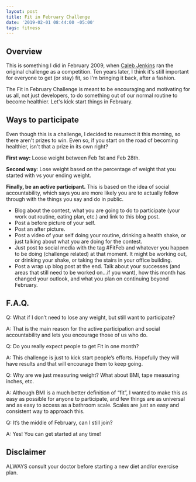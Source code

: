 ```yaml
---
layout: post
title: Fit in February Challenge
date: '2019-02-01 08:44:00 -05:00'
tags: fitness
---
```


## Overview

This is something I did in February 2009, when [Caleb Jenkins](http://calebjenkins.wordpress.com/2009/01/29/official-rules/) ran	 the original challenge as a competition. Ten years later, I think it's still important for everyone to get (or stay) fit, so I'm bringing it back, after a fashion. 

The Fit in February Challenge is meant to be encouraging and motivating for us all, not just developers, to do something out of our normal routine to become healthier. Let's kick start things in February. 

## Ways to participate

Even though this is a challenge, I decided to resurrect it this morning, so there aren't prizes to win. Even so, if you start on the road of becoming healthier, isn't that a prize in its own right?

**First way:** Loose weight between Feb 1st and Feb 28th.

**Second way**: Lose weight based on the percentage of weight that you started with vs your ending weight.

**Finally, be an active participant.** This is based on the idea of social accountability, which says you are more likely you are to actually follow through with the things you say and do in public.

* Blog about the contest, what you are going to do to participate (your work out routine, eating plan, etc.) and link to this blog post.
* Post a before picture of your self.
* Post an after picture.
* Post a video of your self doing your routine, drinking a health shake, or just talking about what you are doing for the contest.
* Just post to social media with the tag #FitFeb and whatever you happen to be doing (challenge related) at that moment. It might be working out, or drinking your shake, or taking the stairs in your office building.
* Post a wrap up blog post at the end. Talk about your successes (and areas that still need to be worked on…if you want), how this month has changed your outlook, and what you plan on continuing beyond February.

## F.A.Q.

Q: What if I don’t need to lose any weight, but still want to participate?

A: That is the main reason for the active participation and social accountability and lets you encourage those of us who do.

Q: Do you really expect people to get Fit in one month?

A: This challenge is just to kick start people’s efforts. Hopefully they will have results and that will encourage them to keep going.

Q: Why are we just measuring weight? What about BMI, tape measuring inches, etc.

A: Although BMI is a much better definition of “fit”, I wanted to make this as easy as possible for anyone to participate, and few things are as universal and as easy to access as a bathroom scale. Scales are just an easy and consistent way to approach this.

Q: It’s the middle of February, can I still join?

A: Yes! You can get started at any time! 

## Disclaimer

ALWAYS consult your doctor before starting a new diet and/or exercise plan.

